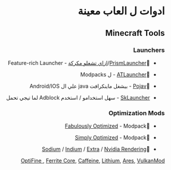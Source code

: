 <div dir="rtl">

# ادوات ل العاب معينة 

## Minecraft Tools 

### Launchers

* 🌟[PrismLauncher](https://prismlauncher.org/)/[ازاي تشغلو مكركة](https://rentry.co/Prism4Free) - Feature-rich Launcher 

* 🌟[ATLauncher](https://atlauncher.com/) - ل Modpacks

* 🌟[Pojav](https://pojavlauncherteam.github.io/) - بيشغل ماينكرافت java علي ال Android/IOS

* [SkLauncher](https://skmedix.pl/) - سهل استخدامو / استخدم Adblock لما تيجي تحمل 

### Optimization Mods 

* 🌟[Fabulously Optimized](https://download.fo/) - Modpack

* 🌟[Simply Optimized](https://modrinth.com/modpack/sop) - Modpack

* 🌟[Sodium](https://modrinth.com/mod/sodium) / [Indium](https://github.com/comp500/Indium/) / [Extra](https://modrinth.com/mod/sodium-extra) / [Nvidia Rendering](https://github.com/MCRcortex/nvidium)

[OptiFine ](https://optifine.net/), [Ferrite Core](https://modrinth.com/mod/ferrite-core), [Caffeine](https://github.com/CaffeineMC), [Lithium](https://modrinth.com/mod/lithium), [Ares](https://www.aresclient.com/), [VulkanMod](https://github.com/xCollateral/VulkanMod)
</div>